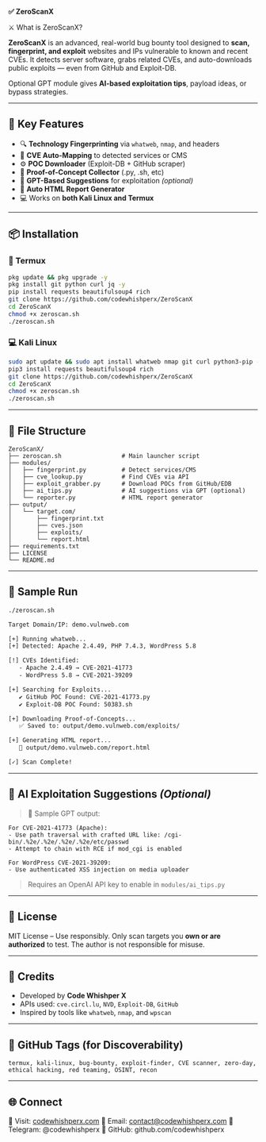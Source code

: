 **✅ ZeroScanX**


⚔️ What is ZeroScanX?

**ZeroScanX** is an advanced, real-world bug bounty tool designed to **scan, fingerprint, and exploit** websites and IPs vulnerable to known and recent CVEs. It detects server software, grabs related CVEs, and auto-downloads public exploits — even from GitHub and Exploit-DB.

Optional GPT module gives **AI-based exploitation tips**, payload ideas, or bypass strategies.

---

## 🧠 Key Features

- 🔍 **Technology Fingerprinting** via `whatweb`, `nmap`, and headers
- 📖 **CVE Auto-Mapping** to detected services or CMS
- ⚙️ **POC Downloader** (Exploit-DB + GitHub scraper)
- 🧪 **Proof-of-Concept Collector** (.py, .sh, etc)
- 🧠 **GPT-Based Suggestions** for exploitation *(optional)*
- 📄 **Auto HTML Report Generator**
- 💻 Works on **both Kali Linux and Termux**

---

## 📦 Installation

### 📲 Termux

```bash
pkg update && pkg upgrade -y
pkg install git python curl jq -y
pip install requests beautifulsoup4 rich
git clone https://github.com/codewhishperx/ZeroScanX
cd ZeroScanX
chmod +x zeroscan.sh
./zeroscan.sh
````

### 💻 Kali Linux

```bash
sudo apt update && sudo apt install whatweb nmap git curl python3-pip -y
pip3 install requests beautifulsoup4 rich
git clone https://github.com/codewhishperx/ZeroScanX
cd ZeroScanX
chmod +x zeroscan.sh
./zeroscan.sh
```

---

## 📂 File Structure

```
ZeroScanX/
├── zeroscan.sh                 # Main launcher script
├── modules/
│   ├── fingerprint.py          # Detect services/CMS
│   ├── cve_lookup.py           # Find CVEs via API
│   ├── exploit_grabber.py      # Download POCs from GitHub/EDB
│   ├── ai_tips.py              # AI suggestions via GPT (optional)
│   └── reporter.py             # HTML report generator
├── output/
│   └── target.com/
│       ├── fingerprint.txt
│       ├── cves.json
│       ├── exploits/
│       └── report.html
├── requirements.txt
├── LICENSE
└── README.md
```

---

## 🧪 Sample Run

```bash
./zeroscan.sh

Target Domain/IP: demo.vulnweb.com

[+] Running whatweb...
[+] Detected: Apache 2.4.49, PHP 7.4.3, WordPress 5.8

[!] CVEs Identified:
   - Apache 2.4.49 → CVE-2021-41773
   - WordPress 5.8 → CVE-2021-39209

[+] Searching for Exploits...
   ✔️ GitHub POC Found: CVE-2021-41773.py
   ✔️ Exploit-DB POC Found: 50383.sh

[+] Downloading Proof-of-Concepts...
   ✅ Saved to: output/demo.vulnweb.com/exploits/

[+] Generating HTML report...
   📁 output/demo.vulnweb.com/report.html

[✓] Scan Complete!
```

---

## 🧠 AI Exploitation Suggestions *(Optional)*

> 💬 Sample GPT output:

```
For CVE-2021-41773 (Apache):
- Use path traversal with crafted URL like: /cgi-bin/.%2e/.%2e/.%2e/.%2e/etc/passwd
- Attempt to chain with RCE if mod_cgi is enabled

For WordPress CVE-2021-39209:
- Use authenticated XSS injection on media uploader
```

> Requires an OpenAI API key to enable in `modules/ai_tips.py`

---

## 📜 License

MIT License – Use responsibly. Only scan targets you **own or are authorized** to test. The author is not responsible for misuse.

---

## 🧩 Credits

* Developed by **Code Whishper X**
* APIs used: `cve.circl.lu`, `NVD`, `Exploit-DB`, `GitHub`
* Inspired by tools like `whatweb`, `nmap`, and `wpscan`

---

## 🚀 GitHub Tags (for Discoverability)

```
termux, kali-linux, bug-bounty, exploit-finder, CVE scanner, zero-day, ethical hacking, red teaming, OSINT, recon
```

---

## 🌐 Connect

🔗 Visit: [codewhishperx.com](https://codewhishperx.com)
📧 Email: [contact@codewhishperx.com](mailto:contact@codewhishperx.com)
💬 Telegram: @codewhishperx
📌 GitHub: github.com/codewhishperx
